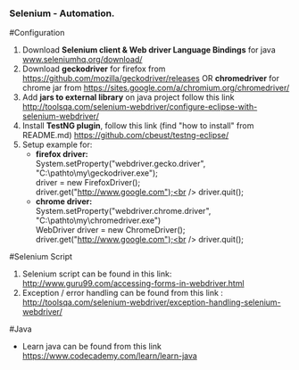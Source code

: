 <span style="color: green"><h3>Selenium - Automation.</h3> </span>

#Configuration
1. Download <b>Selenium client & Web driver Language Bindings</b> for java www.seleniumhq.org/download/
2. Download <b>geckodriver</b> for firefox from https://github.com/mozilla/geckodriver/releases OR <b>chromedriver</b> for chrome jar from https://sites.google.com/a/chromium.org/chromedriver/
3. Add <b>jars to external library</b> on java project follow this link http://toolsqa.com/selenium-webdriver/configure-eclipse-with-selenium-webdriver/
3. Install <b>TestNG plugin</b>, follow this link (find "how to install" from README.md) https://github.com/cbeust/testng-eclipse/
4. Setup example for:
   - <b>firefox driver:</b><br />
     System.setProperty("webdriver.gecko.driver", "C:\\pathto\\my\\geckodriver.exe");<br />
     driver = new FirefoxDriver();<br />
     driver.get("http://www.google.com");<br />
     driver.quit();<br />
   - <b>chrome driver:</b><br />
     System.setProperty("webdriver.chrome.driver", "C:\\pathto\\my\\chromedriver.exe")<br />
     WebDriver driver = new ChromeDriver();<br />
     driver.get("http://www.google.com");<br />
     driver.quit();<br />

#Selenium Script 

1. Selenium script can be found in this link: http://www.guru99.com/accessing-forms-in-webdriver.html
2. Exception / error handling can be found from this link : http://toolsqa.com/selenium-webdriver/exception-handling-selenium-webdriver/

#Java 

- Learn java can be found from this link https://www.codecademy.com/learn/learn-java


